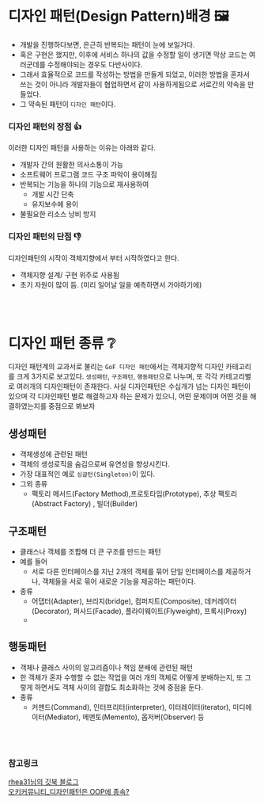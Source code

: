 # 디자인 패턴(Design Pattern)배경 🖼
 - 개발을 진행하다보면, 은근히 반복되는 패턴이 눈에 보일거다. 
 - 혹은 구현은 했지만, 이후에 서비스 하나의 값을 수정할 일이 생기면 막상 코드는 여러군데를 수정해야되는 경우도 다반사이다. 
 - 그래서 효율적으로 코드를 작성하는 방법을 만들게 되었고, 이러한 방법을 혼자서 쓰는 것이 아니라 개발자들이 협업하면서 같이 사용하게됨으로 서로간의 약속을 만들었다. 
 - 그 약속된 패턴이 `디자인 패턴`이다.

###  디자인 패턴의 장점 👍
이러한 디자인 패턴을 사용하는 이유는 아래와 같다. 
 - 개발자 간의 원활한 의사소통이 가능
 - 소프트웨어 프로그램 코드 구조 파악이 용이해짐
 - 반복되는 기능을 하나의 기능으로 재사용하여
    - 개발 시간 단축
    - 유지보수에 용이
 - 불필요한 리소스 낭비 방지 


### 디자인 패턴의 단점 👎
디자인패턴의 시작이 객체지향에서 부터 시작하였다고 한다.  
 - 객체지향 설계/ 구현 위주로 사용됨
 - 초기 자원이 많이 듬. (미리 일어날 일을 예측하면서 가야하기에)

<br></br>

# 디자인 패턴 종류 ❔
디자인 패턴계의 교과서로 불리는 `GoF 디자인 패턴`에서는 객체지향적 디자인 카테고리를 크게 3가지로 보고있다.
`생성패턴`, `구조패턴`, `행동패턴`으로 나누며, 또 각각 카테고리별로 여러개의 디자인패턴이 존재한다. 
사실 디자인패턴은 수십개가 넘는 디자인 패턴이 있으며 각 디자인패턴 별로 해결하고자 하는 문제가 있으니, 어떤 문제이며 어떤 것을 해결하였는지를 중점으로 봐보자

## 생성패턴 
- 객체생성에 관련된 패턴
- 객체의 생성로직을 숨김으로써 유연성을 향상시킨다.
- 가장 대표적인 예로 `싱글턴(Singleton)`이 있다.
- 그외 종류 
    - 팩토리 메서드(Factory Method),프로토타입(Prototype), 추상 팩토리(Abstract Factory) , 빌더(Builder)
  
## 구조패턴
- 클래스나 객체를 조합해 더 큰 구조를 만드는 패턴
- 예를 들어 
    - 서로 다른 인터페이스를 지닌 2개의 객체를 묶어 단일 인터페이스를 제공하거나, 객체들을 서로 묶어 새로운 기능을 제공하는 패턴이다.
- 종류 
    -  어댑터(Adapter), 브리지(bridge), 컴퍼지트(Composite), 데커레이터(Decorator), 퍼사드(Facade), 플라이웨이트(Flyweight), 프록시(Proxy)
    -
## 행동패턴
- 객체나 클래스 사이의 알고리즘이나 책임 분배에 관련된 패턴
- 한 객체가 혼자 수행할 수 없는 작업을 여러 개의 객체로 어떻게 분배하는지, 또 그렇게 하면서도 객체 사이의 결합도 최소화하는 것에 중점을 둔다.
- 종류 
    -  커맨드(Command), 인터프리터(interpreter), 이터레이터(iterator), 미디에이터(Mediator), 메멘토(Memento), 옵저버(Observer) 등


<br></br>

### 참고링크
[rhea31님의 깃북 블로그](https://rhea31.gitbook.io/blog/development/more/undefined/whatisit)    
[오키커뮤니티_디자인패턴은 OOP에 종속?](https://okky.kr/article/764108)
